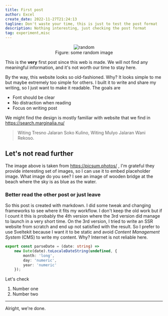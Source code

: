 ```yaml
---
title: First post
author: Excel
create_date: 2022-11-27T21:24:13
tagline: Don't waste your time, this is just to test the post format
description: Nothing interesting, just checking the post format
tag: experiment,misc
---
```


<figure align="center">
  <img alt="random" src="https://picsum.photos/600" />
  <figcaption>Figure: some random image</figcaption>
</figure>

This is the **very** first post since this web is made. We will not find any
meaningful information, and it's not worth our time to stay here.

By the way, this website looks so old-fashioned. Why? It looks simple to me
but maybe extremely too simple for others. I built it to write and share my
writing, so I just want to make it readable. The goals are

- Font should be clear
- No distraction when reading
- Focus on writing post

We might find the design is mostly familiar with website that we find
in https://search.marginalia.nu/

> Witing Tresno Jalaran Soko Kulino,
> Witing Mulyo Jalaran Wani Rekoso.

## Let's not read further

The image above is taken from https://picsum.photos/ , I'm grateful they provide
interesting set of images, so I can use it to embed placeholder image. What image
do you see? I see an image of wooden bridge at the beach where the sky is as blue
as the water.

### Better read the other post or just leave

So this post is created with markdown. I did some tweak and changing frameworks
to see where it fits my workflow. I don't keep the old work but if I count
it this is probably the 4th version where the 3rd version did manage to launch
in a very short time. On the 3rd version, I tried to write an SSR website from
scratch and end up not satisfied with the result. So I prefer to use Sveltekit
because I want it to be static and avoid _Content Management System_ (CMS)
to write my content. Why? Internet is not reliable here.

```ts
export const parseDate = (date: string) =>
	new Date(date).toLocaleDateString(undefined, {
		month: 'long',
		day: 'numeric',
		year: 'numeric'
	});
```

Let's check

1. Number one
2. Number two

---

Alright, we're done.
